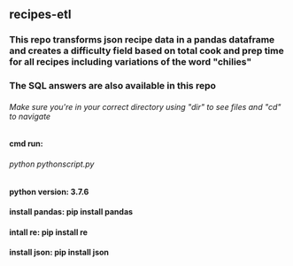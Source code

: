 ## recipes-etl

### This repo transforms json recipe data in a pandas dataframe and creates a difficulty field based on total cook and prep time for all recipes including variations of the word "chilies"

### The SQL answers are also available in this repo

###### Make sure you're in your correct directory using "dir" to see files and "cd" to navigate

#### cmd run:
###### python pythonscript.py

#### python version: 3.7.6

#### install pandas: pip install pandas
#### intall re: pip install re
#### install json: pip install json
